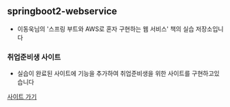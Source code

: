 ## springboot2-webservice
- 이동욱님의 '스프링 부트와 AWS로 혼자 구현하는 웹 서비스' 책의 실습 저장소입니다

### 취업준비생 사이트 
- 실습이 완료된 사이트에 기능을 추가하여 취업준비생을 위한 사이트를 구현하고있습니다

[사이트 가기](https://ap-northeast-2.console.aws.amazon.com/rds/home?region=ap-northeast-2#databases:)
